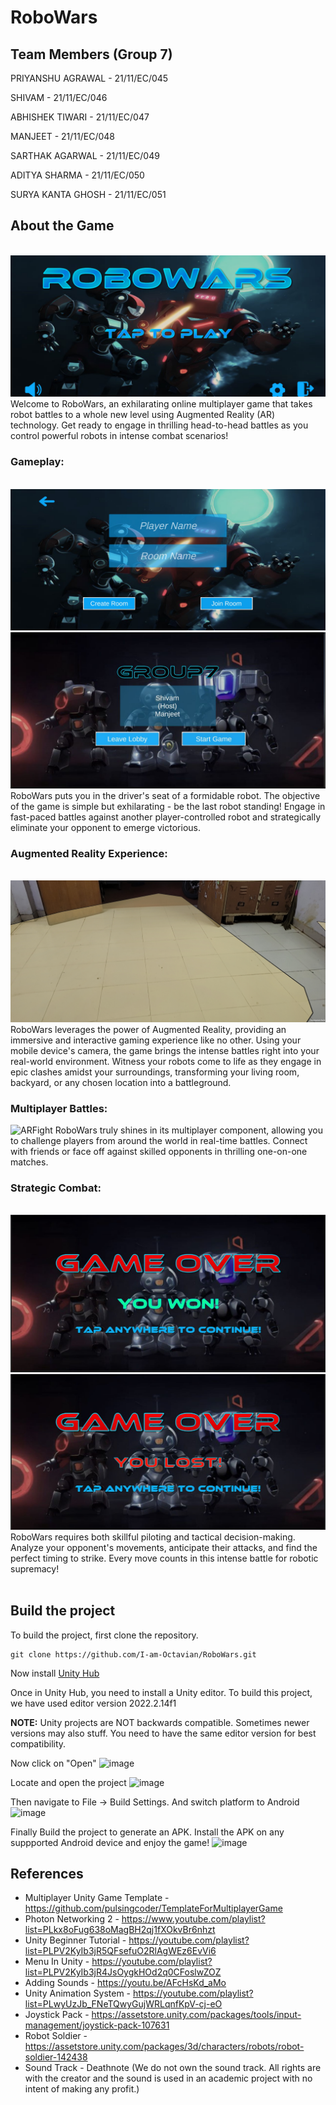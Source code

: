 # RoboWars


## Team Members (Group 7)

PRIYANSHU AGRAWAL - 21/11/EC/045

SHIVAM - 21/11/EC/046

ABHISHEK TIWARI - 21/11/EC/047

MANJEET - 21/11/EC/048

SARTHAK AGARWAL - 21/11/EC/049

ADITYA SHARMA - 21/11/EC/050

SURYA KANTA GHOSH - 21/11/EC/051

## About the Game
<br>
<img src='readmeAssets/mainscreen.jpg'>
<br>
Welcome to RoboWars, an exhilarating online multiplayer game that takes robot battles to a whole new level using Augmented Reality (AR) technology. Get ready to engage in thrilling head-to-head battles as you control powerful robots in intense combat scenarios!

### Gameplay:
<br>
<img src='readmeAssets/roomcreation.jpg'>
<br>
<img src='readmeAssets/Lobby.jpeg'>
<br>
RoboWars puts you in the driver's seat of a formidable robot. The objective of the game is simple but exhilarating - be the last robot standing! Engage in fast-paced battles against another player-controlled robot and strategically eliminate your opponent to emerge victorious.
<br>


### Augmented Reality Experience:
<br>
<img src='readmeAssets/arenaPlacement.jpg'>
<br>
RoboWars leverages the power of Augmented Reality, providing an immersive and interactive gaming experience like no other. Using your mobile device's camera, the game brings the intense battles right into your real-world environment. Witness your robots come to life as they engage in epic clashes amidst your surroundings, transforming your living room, backyard, or any chosen location into a battleground.

### Multiplayer Battles:
![ARFight](https://github.com/I-am-Octavian/RoboWars/assets/98260477/3e0d054c-f161-4aab-86be-d4972c42215b)
RoboWars truly shines in its multiplayer component, allowing you to challenge players from around the world in real-time battles. Connect with friends or face off against skilled opponents in thrilling one-on-one matches.

### Strategic Combat:
<br>
<img src='readmeAssets/Victory.jpeg'>
<br>
<img src='readmeAssets/Loss.jpeg'>
<br>
RoboWars requires both skillful piloting and tactical decision-making. Analyze your opponent's movements, anticipate their attacks, and find the perfect timing to strike. Every move counts in this intense battle for robotic supremacy!

<br>
<br>

## Build the project
To build the project, first clone the repository.
```
git clone https://github.com/I-am-Octavian/RoboWars.git
```
Now install [Unity Hub](https://unity.com/download)

Once in Unity Hub, you need to install a Unity editor. To build this project, we have used editor version 2022.2.14f1

**NOTE:** Unity projects are NOT backwards compatible. Sometimes newer versions may also stuff. You need to have the same editor version for best compatibility.

Now click on "Open"
![image](https://github.com/I-am-Octavian/RoboWars/assets/98260477/3ebaf2d2-4c0e-458f-b179-ec6c63d1775f)

Locate and open the project
![image](https://github.com/I-am-Octavian/RoboWars/assets/98260477/c7650234-5011-40cf-a050-da66f0b32a32)

Then navigate to File -> Build Settings. And switch platform to Android
![image](https://github.com/I-am-Octavian/RoboWars/assets/98260477/1c60af23-da8a-4d39-b33b-27026ea041ca)

Finally Build the project to generate an APK. Install the APK on any suppported Android device and enjoy the game!
![image](https://github.com/I-am-Octavian/RoboWars/assets/98260477/5f738ca4-b190-4d1c-b6be-6026b748d54e)

## References
* Multiplayer Unity Game Template - https://github.com/pulsingcoder/TemplateForMultiplayerGame
* Photon Networking 2 - https://www.youtube.com/playlist?list=PLkx8oFug638oMagBH2qj1fXOkvBr6nhzt
* Unity Beginner Tutorial - https://youtube.com/playlist?list=PLPV2KyIb3jR5QFsefuO2RlAgWEz6EvVi6
* Menu In Unity - https://youtube.com/playlist?list=PLPV2KyIb3jR4JsOygkHOd2q0CFoslwZOZ
* Adding Sounds - https://youtu.be/AFcHsKd_aMo
* Unity Animation System - https://youtube.com/playlist?list=PLwyUzJb_FNeTQwyGujWRLqnfKpV-cj-eO
* Joystick Pack - https://assetstore.unity.com/packages/tools/input-management/joystick-pack-107631
* Robot Soldier - https://assetstore.unity.com/packages/3d/characters/robots/robot-soldier-142438
* Sound Track - Deathnote (We do not own the sound track. All rights are with the creator and the sound is used in an academic project with no intent of making any profit.)
